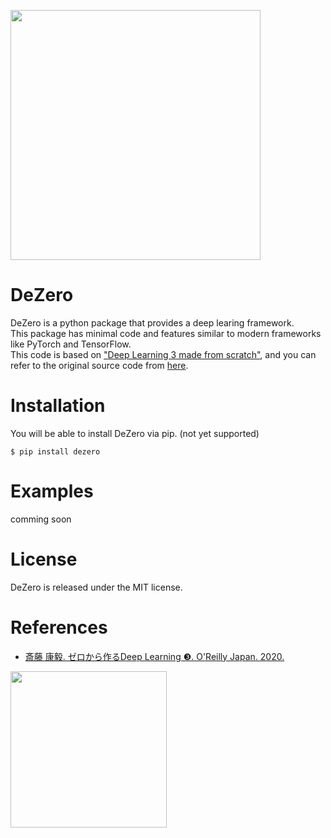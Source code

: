 <p>
<img src="https://raw.githubusercontent.com/oreilly-japan/deep-learning-from-scratch-3/images/dezero_logo.png" width="400px"
</p>

# DeZero
DeZero is a python package that provides a deep learing framework.  
This package has minimal code and features similar to modern frameworks like PyTorch and TensorFlow.  
This code is based on ["Deep Learning 3 made from scratch"](https://www.oreilly.co.jp/books/9784873119069/), and you can refer to the original source code from [here](https://github.com/oreilly-japan/deep-learning-from-scratch-3).

# Installation
You will be able to install DeZero via pip. (not yet supported)
```
$ pip install dezero
```

# Examples
comming soon

# License
DeZero is released under the MIT license.

# References

- [斎藤 康毅. ゼロから作るDeep Learning ❸. O'Reilly Japan. 2020.](https://www.oreilly.co.jp/books/9784873119069/)



<p>
<a href="https://www.amazon.co.jp/dp/4873119065/ref=cm_sw_r_tw_dp_U_x_KiA1Eb39SW14Q"><img src="https://raw.githubusercontent.com/oreilly-japan/deep-learning-from-scratch-3/images/deep-learning-from-scratch-3.png" height="250"></a>
</p>

